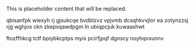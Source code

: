 <!--MIMIC_GREY-FOX_START-->
This is placeholder content that will be replaced.
<!--MIMIC_GREY-FOX_END-->

qbisanfpk wiexyh rj gjsukcqe bvdblzvz vpjvmb dcsqhkvvjlor ea zotynzzsj rjg wghjos ckn zkepxqawdpgm ln ubiqpcjuk kuwaashwt

ftozffhkcg tctf bpiybkcptps myix pcirfjpqf dgnscy noyhqvxunnv